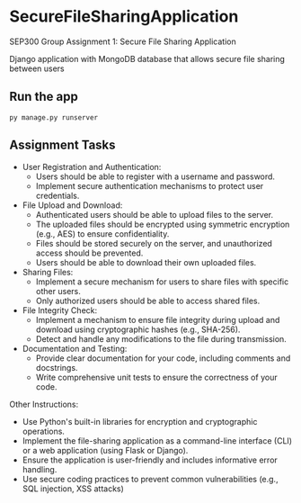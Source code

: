 # SecureFileSharingApplication
SEP300 Group Assignment 1: Secure File Sharing Application

Django application with MongoDB database that allows secure file sharing between users

## Run the app

`py manage.py runserver`

## Assignment Tasks
- User Registration and Authentication:
    - Users should be able to register with a username and password.
    - Implement secure authentication mechanisms to protect user credentials.
- File Upload and Download:
    - Authenticated users should be able to upload files to the server.
    - The uploaded files should be encrypted using symmetric encryption (e.g., AES) to ensure confidentiality.
    - Files should be stored securely on the server, and unauthorized access should be prevented.
    - Users should be able to download their own uploaded files.
- Sharing Files:
    - Implement a secure mechanism for users to share files with specific other users.
    - Only authorized users should be able to access shared files.
- File Integrity Check:
    - Implement a mechanism to ensure file integrity during upload and download using cryptographic hashes (e.g., SHA-256).
    - Detect and handle any modifications to the file during transmission.
- Documentation and Testing:
    - Provide clear documentation for your code, including comments and docstrings.
    - Write comprehensive unit tests to ensure the correctness of your code.

Other Instructions:
- Use Python's built-in libraries for encryption and cryptographic operations.
- Implement the file-sharing application as a command-line interface (CLI) or a web application (using Flask or Django).
- Ensure the application is user-friendly and includes informative error handling.
- Use secure coding practices to prevent common vulnerabilities (e.g., SQL injection, XSS attacks)

